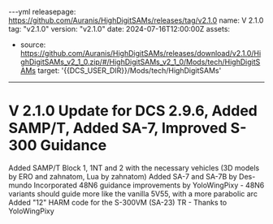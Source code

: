 ---yml
releasepage: https://github.com/Auranis/HighDigitSAMs/releases/tag/v2.1.0
name: V 2.1.0
tag: "v2.1.0"
version: "v2.1.0"
date: 2024-07-16T12:00:00Z
assets:
  - source: https://github.com/Auranis/HighDigitSAMs/releases/download/v2.1.0/HighDigitSAMs_v2_1_0.zip/#/HighDigitSAMs_v2_1_0/Mods/tech/HighDigitSAMs
    target: '{{DCS_USER_DIR}}/Mods/tech/HighDigitSAMs'
---

# V 2.1.0 Update for DCS 2.9.6, Added SAMP/T, Added SA-7, Improved S-300 Guidance

Added SAMP/T Block 1, 1NT and 2 with the necessary vehicles (3D models by ERO and zahnatom, Lua by zahnatom)
Added SA-7 and SA-7B by Des-mundo
Incorporated 48N6 guidance improvements by YoloWingPixy - 48N6 variants should guide more like the vanilla 5V55, with a more parabolic arc
Added "12" HARM code for the S-300VM (SA-23) TR - Thanks to YoloWingPixy